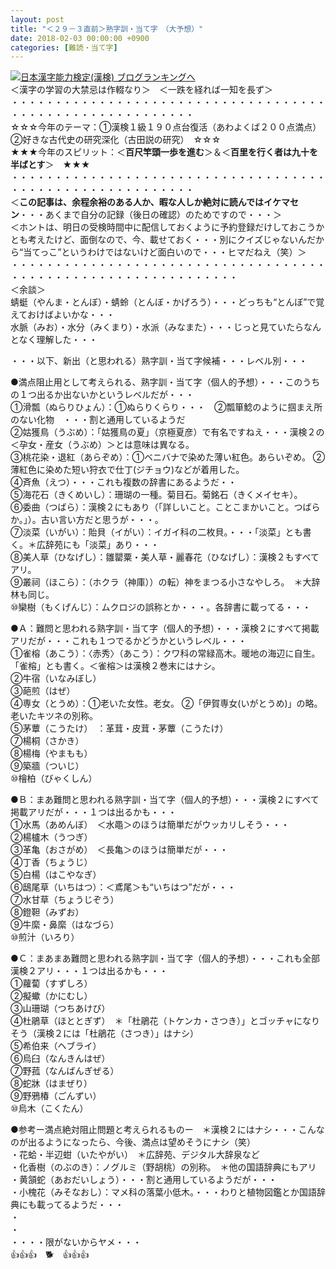```yaml
---
layout: post
title: "＜２９－３直前＞熟字訓・当て字　（大予想）"
date: 2018-02-03 00:00:00 +0900
categories: [難読・当て字]
---
```


[![](/syuusyuu9701/assets/images/＜２９－３直前＞熟字訓・当て字-（大予想）-br_c_3028_1.gif)](http://blog.with2.net/link.php?1659096:3028 "日本漢字能力検定(漢検) ブログランキングへ")[日本漢字能力検定(漢検) ブログランキングへ](http://blog.with2.net/link.php?1659096:3028)  
＜漢字の学習の大禁忌は作輟なり＞　＜一跌を経れば一知を長ず＞  
・・・・・・・・・・・・・・・・・・・・・・・・・・・・・・・・・・・・・・・・・・・・・・・・・・・・・・・・・  
☆☆☆今年のテーマ：①漢検１級１９０点台復活（あわよくば２００点満点）　②好きな古代史の研究深化（古田説の研究）　☆☆☆  
★★★今年のスピリット：＜**百尺竿頭一歩を進む**＞＆＜**百里を行く者は九十を半ばとす**＞　★★★  
・・・・・・・・・・・・・・・・・・・・・・・・・・・・・・・・・・・・・・・・・・・・・・・・・・・・・・・・・  
＜**この記事は、余程余裕のある人か、暇な人しか絶対に読んではイケマセン**・・・あくまで自分の記録（後日の確認）のためですので・・・＞  
＜ホントは、明日の受検時間中に配信しておくように予約登録だけしておこうかとも考えたけど、面倒なので、今、載せておく・・・別にクイズじゃないんだから“当てっこ”というわけではないけど面白いので・・・ヒマだねえ（笑）＞  
・・・・・・・・・・・・・・・・・・・・・・・・・・・・・・・・・・・・・・・・・・・・・・・・・・・・・・・・・・・・・・  
＜余談＞  
蜻蜓（やんま・とんぼ）・蜻蛉（とんぼ・かげろう）・・・どっちも“とんぼ”で覚えておけばよいかな・・・  
水脈（みお）・水分（みくまり）・水派（みなまた）・・・じっと見ていたらなんとなく理解した・・・  
  
・・・以下、新出（と思われる）熟字訓・当て字候補・・・レベル別・・・  
  
●満点阻止用として考えられる、熟字訓・当て字（個人的予想）・・・このうちの１つ出るか出ないかというレベルだが・・・  
①滑瓢（ぬらりひょん）：①ぬらりくらり・・・　②瓢箪鯰のように掴まえ所のない化物　・・・割と通用しているようだ  
②姑獲鳥（うぶめ）：「姑獲鳥の夏」（京極夏彦）で有名ですねえ・・・漢検２の＜孕女・産女（うぶめ）＞とは意味は異なる。  
③桃花染・退紅（あらぞめ）：①ベニバナで染めた薄い紅色。あらいぞめ。 ②薄紅色に染めた短い狩衣で仕丁(ジチョウ)などが着用した。  
④斉魚（えつ）・・・これも複数の辞書にあるようだ・・  
⑤海花石（きくめいし）：珊瑚の一種。菊目石。菊銘石（きくメイセキ）。  
⑥委曲（つばら）：漢検２にもあり（「詳しいこと。ことこまかいこと。つばらか。」）。古い言い方だと思うが・・・。  
⑦淡菜（いがい）：貽貝（イがい）：イガイ科の二枚貝。・・・「淡菜」とも書く。＊広辞苑にも「淡菜」あり・・・  
⑧美人草（ひなげし）：雛罌粟・美人草・麗春花（ひなげし）：漢検２もすべてアリ。  
⑨叢祠（ほこら）：（ホクラ（神庫））の転）神をまつる小さなやしろ。　＊大辞林も同じ。  
⑩欒樹（もくげんじ）：ムクロジの誤称とか・・・。各辞書に載ってる・・・  
  
●Ａ：難問と思われる熟字訓・当て字（個人的予想）・・・漢検２にすべて掲載アリだが・・・これも１つでるかどうかというレベル・・・  
①雀榕（あこう）：〈赤秀〉（あこう）：クワ科の常緑高木。暖地の海辺に自生。「雀榕」とも書く。＜雀榕＞は漢検２巻末にはナシ。  
②牛宿（いなみぼし）  
③葩煎（はぜ）  
④専女（とうめ）：①老いた女性。老女。 ②「伊賀専女(いがとうめ)」の略。老いたキツネの別称。  
⑤茅蕈（こうたけ）　：革茸・皮茸・茅蕈（こうたけ）  
⑦楊桐（さかき）  
⑧楊梅（やまもも）   
⑨築牆（ついじ）   
⑩檜柏（びゃくしん）  
  
●Ｂ：まあ難問と思われる熟字訓・当て字（個人的予想）・・・漢検２にすべて掲載アリだが・・・１つは出るかも・・・  
①水馬（あめんぼ）　＜水黽＞のほうは簡単だがウッカリしそう・・・  
②楊櫨木（うつぎ）  
③革亀（おさがめ）　＜長亀＞のほうは簡単だが・・・  
④丁香（ちょうじ）   
⑤白楊（はこやなぎ）  
⑥鴟尾草（いちはつ）：＜鳶尾＞も“いちはつ”だが・・・  
⑦水甘草（ちょうじぞう）  
⑧鐙靼（みずお）  
⑨牛縻・鼻縻（はなづら）  
⑩煎汁（いろり）  
  
●Ｃ：まあまあ難問と思われる熟字訓・当て字（個人的予想）・・・これも全部漢検２アリ・・・１つは出るかも・・・  
①蘿蔔（すずしろ）  
②擬蠍（かにむし）  
③山珊瑚（つちあけび）  
④杜鵑草（ほととぎず）　＊「杜鵑花（トケンカ・さつき）」とゴッチャになりそう（漢検２には「杜鵑花（さつき）」はナシ）  
⑤希伯来（ヘブライ）   
⑥烏臼（なんきんはぜ）  
⑦野菰（なんばんぎぜる）  
⑧蛇牀（はまぜり）   
⑨野鴉椿（ごんずい）   
⑩烏木（こくたん）   
  
●参考ー満点絶対阻止問題と考えられるものー　＊漢検２にはナシ・・・こんなのが出るようになったら、今後、満点は望めそうにナシ（笑）  
・花蛤・半辺蚶（いたやがい）　＊広辞苑、デジタル大辞泉など  
・化香樹（のぶのき）：ノグルミ（野胡桃）の別称。　＊他の国語辞典にもアリ  
・黄頷蛇（あおだいしょう）・・・割と通用しているようだが・・・  
・小槐花（みそなおし）：マメ科の落葉小低木。・・・わりと植物図鑑とか国語辞典にも載ってるようだ・・・   
・  
・  
・・・・限がないからヤメ・・・  
👍👍👍　🐕　👍👍👍　